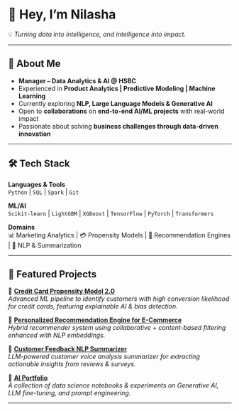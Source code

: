 # 👋 Hey, I’m Nilasha  

💡 *Turning data into intelligence, and intelligence into impact.*  

---

## 🚀 About Me  
- **Manager – Data Analytics & AI @ HSBC**  
- Experienced in **Product Analytics | Predictive Modeling | Machine Learning**  
- Currently exploring **NLP, Large Language Models & Generative AI**  
- Open to **collaborations** on **end-to-end AI/ML projects** with real-world impact  
- Passionate about solving **business challenges through data-driven innovation**  

---

## 🛠️ Tech Stack  

**Languages & Tools**  
`Python` | `SQL` | `Spark` | `Git`  

**ML/AI**  
`Scikit-learn` | `LightGBM` | `XGBoost` | `TensorFlow` | `PyTorch` | `Transformers`  

**Domains**  
📊 Marketing Analytics | 💳 Propensity Models | 🛒 Recommendation Engines | 💬 NLP & Summarization  

---

## 📂 Featured Projects  

🔹 [**Credit Card Propensity Model 2.0**](#)  
*Advanced ML pipeline to identify customers with high conversion likelihood for credit cards, featuring explainable AI & bias detection.*  

🔹 [**Personalized Recommendation Engine for E-Commerce**](#)  
*Hybrid recommender system using collaborative + content-based filtering enhanced with NLP embeddings.*  

🔹 [**Customer Feedback NLP Summarizer**](#)  
*LLM-powered customer voice analysis summarizer for extracting actionable insights from reviews & surveys.*  

🔹 [**AI Portfolio**](#)  
*A collection of data science notebooks & experiments on Generative AI, LLM fine-tuning, and prompt engineering.*  

---
